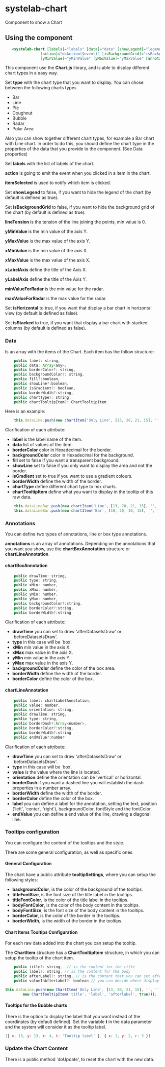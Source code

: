# systelab-chart

Component to show a Chart

## Using the component

```html
   <systelab-chart [labels]="labels" [data]="data" [showLegend]="legend" [(itemSelected)]="itemSelected" [type]="type"
                (action)="doAction($event)" [isBackgroundGrid]="isBackgroundGrid" [isHorizontal]="isHorizontal" [lineTension]="lineTension" 
                [yMinValue]="yMinValue" [yMaxValue]="yMaxValue" [annotations]="annotations" [xLabelAxis]="xLabelAxis" [yLabelAxis]="yLabelAxis" [tooltipSettings]="tooltipSettings" [isStacked]="isStacked"></systelab-chart>
```


This component use the **Chart.js** library, and is able to display different chart types in a easy way.

Set **type** with the chart type that you want to display. You can chose between the following charts types

- Bar
- Line
- Pie
- Doughnut
- Bubble
- Radar
- Polar Area

Also you can show together different chart types, for example a Bar chart with Line chart. In order to do this, you should define the chart type in the properties of the data that you provide to the component. (See Data properties)

Set **labels** with the list of labels of the chart.

**action** is going to emit the event when you clicked in a item in the chart.

**itemSelected** is used to notify which item is clicked.

Set **showLegend** to false, if you want to hide the legend of the chart (by default is defined as true).

Set **isBackgroundGrid** to false, if you want to hide the background grid of the chart (by default is defined as true).

**lineTension** is the tension of the line joining the points, min value is 0.

**yMinValue** is the min value of the axis Y.

**yMaxValue** is the max value of the axis Y.

**xMinValue** is the min value of the axis X.

**xMaxValue** is the max value of the axis X.

**xLabelAxis** define the title of the Axis X.

**yLabelAxis** define the title of the Axis Y.

**minValueForRadar** is the min value for the radar.

**maxValueForRadar** is the max value for the radar.

Set **isHorizontal** to true, if you want that display a bar chart in horizontal view (by default is defined as false).

Set **isStacked** to true, if you want that display a bar chart with stacked columns (by default is defined as false).

### Data

Is an array with the items of the Chart. Each item has the follow structure:

```javascript
    public label: string,
    public data: Array<any>,
    public borderColor?: string,
    public backgroundColor?: string,
    public fill?:boolean,
    public showLine?:boolean,
    public isGradient?: boolean,
    public borderWidth?:string,
    public chartType?: string,
    public chartTooltipItem?: ChartTooltipItem

```

Here is an example:

```javascript
    this.dataLine.push(new chartItem('Only Line', [13, 20, 21, 15], '', '', false, true, false, 3));
```

Clarification of each attribute:

- **label** is the label name of the item.
- **data** list of values of the item.
- **borderColor** color in Hexadecimal for the border.
- **backgroundColor**  color in Hexadecimal for the background.
- **fill** set to false if you want a transparent background.
- **showLine** set to false if you only want to display the area and not the border.
- **isGradient** set to true if you want to use a gradient colours.
- **borderWidth** define the width of the border.
- **chartType** define different chart type to mix charts.
- **chartTooltipItem** define what you want to display in the tooltip of this raw data.

```javascript
    this.dataLineBar.push(new chartItem('Line', [13, 20, 21, 15], '', '', false, true, true, 3, 'line'));
	this.dataLineBar.push(new chartItem('Bar', [10, 20, 10, 15], '', '', true, true, false, 3));
```


### Annotations

You can define two types of annotations, line or box type annotations.

**annotations** is an array of annotations. Depending on the annotations that you want you show, use the **chartBoxAnnotation** structure or **chartLineAnnotation**.

#### chartBoxAnnotation

```javascript
    public drawTime: string,
    public type: string,
    public xMin: number,
    public xMax: number,
    public yMin: number,
    public yMax: number,
    public backgroundColor?:string,
    public borderColor?:string,
    public borderWidth?:string
```

Clarification of each attribute:

- **drawTime** you can set to draw 'afterDatasetsDraw' or 'beforeDatasetsDraw'.
- **type** in this case will be 'box'.
- **xMin** min value in the axis X.
- **xMax**  max value in the axis X.
- **yMin** min value in the axis Y.
- **yMax** max value in the axis Y.
- **backgroundColor** define the color of the box area.
- **borderWidth** define the width of the border.
- **borderColor** define the color of the box.


#### chartLineAnnotation

```javascript
    public label: chartLabelAnnotation,
    public value: number,
    public orientation: string,
    public drawTime: string,
    public type: string,
    public borderDash?:Array<number>,
    public borderColor?:string,
    public borderWidth?:string
    public endValue?:number
```
Clarification of each attribute:

- **drawTime** you can set to draw 'afterDatasetsDraw' or 'beforeDatasetsDraw'.
- **type** in this case will be 'box'.
- **value** is the value where the line is located.
- **orientation**  define the orientation can be 'vertical' or horizontal.
- **borderDash** if you want a dashed line you will establish the dash properties in a number array.
- **borderWidth** define the width of the border.
- **borderColor** define the color of the box.
- **label** you can define a label for the annotation, setting the text, position ('left', 'center', 'right'), backgroundColor, fontStyle and the fontColor.
- **endValue** you can define a end value of the line, drawing a diagonal line.


### Tooltips configuration

You can configure the content of the tooltips and the style.

There are some general configuration, as well as specific ones.

#### General Configuration
The chart have a public attribute **tooltipSettings**, where you can setup the following styles:

- **backgroundColor**, is the color of the background of the tooltips.
- **titleFontSize**, is the font size of the title label in the tooltips.
- **titleFontColor**, is the color of the title label in the tooltips.
- **bodyFontColor**, is the color of the body content in the tooltips.
- **bodyFontSize**, is the font size of the body content in the tooltips.
- **borderColor**, is the color of the border in the tooltips.
- **borderWidth**, is the width of the border in the tooltips.

#### Chart Items Tooltips Configuration

For each raw data added into the chart you can setup the tooltip.

The **ChartItem** structure has a **ChartTooltipItem** structure, in which you can setup the tooltip of the chart item.

```javascript
    public title?: string,  // is the content for the title
    public label?: string, // is the content for the body
    public afterLabel?: string, // is the content that you can set after the label
    public valueInAfterLabel?: boolean // you can decide where display the value, next the label (valueInAfterLabel set to false) or after the label (valueInAfterLabel set to true).
```

```javascript
this.dataLine.push(new ChartItem('Only Line', [13, 20, 21, 15], '', '', false, true, false, 3, '',
		new ChartTooltipItem('title', 'label', 'afterlabel', true)));
```

#### Tooltips for the Bubble charts

There is the option to display the label that you want instead of the coordinates (by default defined). Set the variable **t** in the data parameter and the system will consider it as the tooltip label.


```javascript
[{ x: 13, y: 13, r: 4, t: 'Tooltip label' }, { x: 1, y: 2, r: 3 }]
```

### Update the Chart Content

There is a public method 'doUpdate', to reset the chart with the new data.